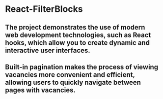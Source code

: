 # React-FilterBlocks

## The project demonstrates the use of modern web development technologies, such as React hooks, which allow you to create dynamic and interactive user interfaces. 
## Built-in pagination makes the process of viewing vacancies more convenient and efficient, allowing users to quickly navigate between pages with vacancies.
